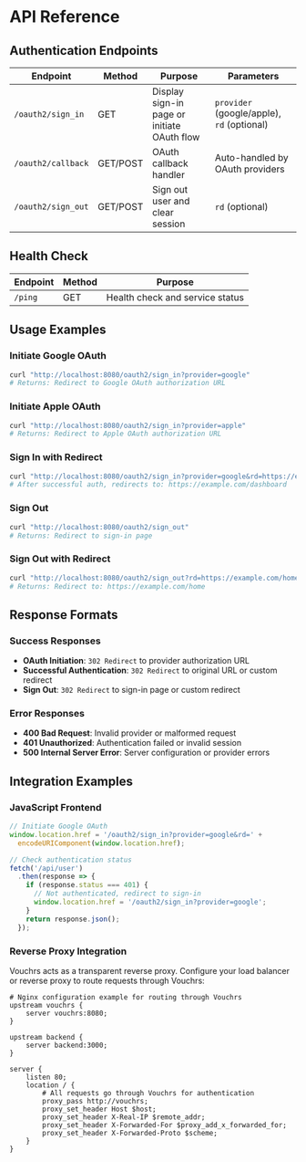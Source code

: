 # API Reference

## Authentication Endpoints

| Endpoint | Method | Purpose | Parameters |
|----------|---------|---------|------------|
| `/oauth2/sign_in` | GET | Display sign-in page or initiate OAuth flow | `provider` (google/apple), `rd` (optional) |
| `/oauth2/callback` | GET/POST | OAuth callback handler | Auto-handled by OAuth providers |
| `/oauth2/sign_out` | GET/POST | Sign out user and clear session | `rd` (optional) |

## Health Check

| Endpoint | Method | Purpose |
|----------|---------|---------|
| `/ping` | GET | Health check and service status |

## Usage Examples

### Initiate Google OAuth
```bash
curl "http://localhost:8080/oauth2/sign_in?provider=google"
# Returns: Redirect to Google OAuth authorization URL
```

### Initiate Apple OAuth
```bash
curl "http://localhost:8080/oauth2/sign_in?provider=apple"
# Returns: Redirect to Apple OAuth authorization URL
```

### Sign In with Redirect
```bash
curl "http://localhost:8080/oauth2/sign_in?provider=google&rd=https://example.com/dashboard"
# After successful auth, redirects to: https://example.com/dashboard
```

### Sign Out
```bash
curl "http://localhost:8080/oauth2/sign_out"
# Returns: Redirect to sign-in page
```

### Sign Out with Redirect
```bash
curl "http://localhost:8080/oauth2/sign_out?rd=https://example.com/home"
# Returns: Redirect to: https://example.com/home
```

## Response Formats

### Success Responses
- **OAuth Initiation**: `302 Redirect` to provider authorization URL
- **Successful Authentication**: `302 Redirect` to original URL or custom redirect
- **Sign Out**: `302 Redirect` to sign-in page or custom redirect

### Error Responses
- **400 Bad Request**: Invalid provider or malformed request
- **401 Unauthorized**: Authentication failed or invalid session
- **500 Internal Server Error**: Server configuration or provider errors

## Integration Examples

### JavaScript Frontend
```javascript
// Initiate Google OAuth
window.location.href = '/oauth2/sign_in?provider=google&rd=' + 
  encodeURIComponent(window.location.href);

// Check authentication status
fetch('/api/user')
  .then(response => {
    if (response.status === 401) {
      // Not authenticated, redirect to sign-in
      window.location.href = '/oauth2/sign_in?provider=google';
    }
    return response.json();
  });
```

### Reverse Proxy Integration

Vouchrs acts as a transparent reverse proxy. Configure your load balancer or reverse proxy to route requests through Vouchrs:

```nginx
# Nginx configuration example for routing through Vouchrs
upstream vouchrs {
    server vouchrs:8080;
}

upstream backend {
    server backend:3000;
}

server {
    listen 80;
    location / {
        # All requests go through Vouchrs for authentication
        proxy_pass http://vouchrs;
        proxy_set_header Host $host;
        proxy_set_header X-Real-IP $remote_addr;
        proxy_set_header X-Forwarded-For $proxy_add_x_forwarded_for;
        proxy_set_header X-Forwarded-Proto $scheme;
    }
}
```
